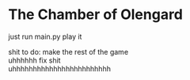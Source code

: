 # The Chamber of Olengard
<p>just run main.py play it</p>
shit to do:
make the rest of the game<br/>
uhhhhhh fix shit<br/>
uhhhhhhhhhhhhhhhhhhhhhhhh<br/>
